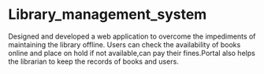 # Library_management_system

Designed and developed a web application to overcome the impediments of maintaining the library offline.
Users can check the availability of books online and place on hold if not available,can pay their fines.Portal also helps the
librarian to keep the records of books and users.
